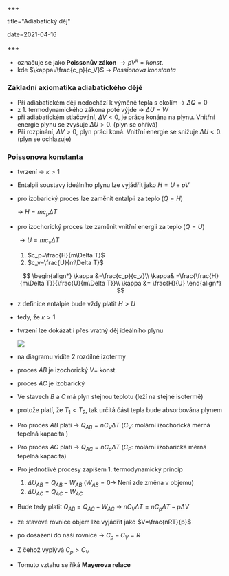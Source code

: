 +++

title="Adiabatický děj"

date=2021-04-16

+++

- označuje se jako **Poissonův zákon** $\to pV^{\kappa}=konst.$
- kde $\kappa=\frac{c_p}{c_V}$ $\to$ *Possionova konstanta*

### Základní axiomatika adiabatického dějě

- Při adiabatickém ději nedochází k výměně tepla s okolím $\to$ $\Delta Q=0$
- z 1. termodynamického zákona poté výjde $\to$ $\Delta U=W$
- při adiabatickém stlačování, $\Delta V<0$, je práce konána na plynu. Vnitřní energie plynu se zvyšuje $\Delta U>0$. (plyn se ohřívá)
- Při rozpínání, $\Delta V>0$, plyn práci koná. Vnitřní energie se snižuje $\Delta U<0$. (plyn se ochlazuje)

### Poissonova konstanta

- tvrzení $\to$ $\kappa>1$

- Entalpii soustavy ideálního plynu lze vyjádřit jako $H=U + pV$

- pro izobarický proces lze zaměnit entalpii za teplo ($Q=H$)

  $\to$ $H=mc_p\Delta T$

- pro izochorický proces lze zaměnit vnitřní energii za teplo ($Q=U$)

  $\to U=mc_v\Delta T$

  1. $c_p=\frac{H}{m\Delta T}$
  2. $c_v=\frac{U}{m\Delta T}$

  $$
  \begin{align*}
  \kappa &=\frac{c_p}{c_v}\\
  \kappa& =\frac{\frac{H}{m\Delta T}}{\frac{U}{m\Delta T}}\\
  \kappa &= \frac{H}{U}
  \end{align*}
  $$

- z definice entalpie bude vždy platit $H>U$

- tedy, že $\kappa>1$

- tvrzení lze dokázat i přes vratný děj ideálního plynu

  ![](/Users/matej/Desktop/Mayer.png)

- na diagramu vidíte 2 rozdílné izotermy
- proces $AB$ je izochorický $V=$ konst.
- proces $AC$ je izobarický
- Ve stavech $B$ a $C$  má plyn stejnou teplotu (leží na stejné isotermě)
- protože platí, že $T_1<T_2$, tak určitá část tepla bude absorbována plynem

- Pro proces $AB$ platí $\to$ $Q_{AB}=nC_V\Delta T$  ($C_V$: molární izochorická měrná tepelná kapacita )
- Pro proces $AC$ platí $\to$ $Q_{AC}=nC_p\Delta T$ ($C_P$: molární izobarická měrná tepelná kapacita)
- Pro jednotlivé procesy zapíšem 1. termodynamický princip
  1. $\Delta U_{AB}=Q_{AB} - W_{AB}$ ($W_{AB}=0 \to$ Není zde změna v objemu)
  2. $\Delta U_{AC}=Q_{AC}-W_{AC}$
- Bude tedy platit $Q_{AB}=Q_{AC}-W_{AC}$ $\to$ $nC_V\Delta T=nC_p\Delta T - p\Delta V$
- ze stavové rovnice objem lze vyjádřit jako $V=\frac{nRT}{p}$
- po dosazení do naší rovnice $\to$ $C_p-C_V=R$
- Z čehož vyplývá $C_p>C_V$
- Tomuto vztahu se říká **Mayerova relace**

